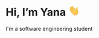 <h1 align="left">Hi, I’m Yana <img src="https://github.com/YanaRaitsin/YanaRaitsin/blob/main/wave.gif" width="30px"></h1> 
I'm a software engineering student

